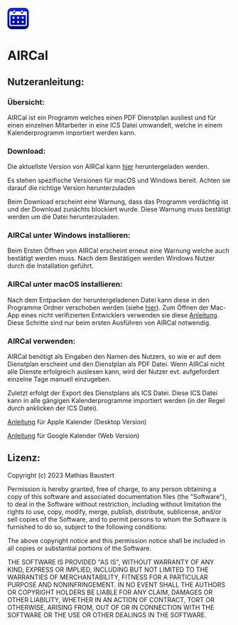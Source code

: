 ![image](aircal_logo.png)
# AIRCal

## Nutzeranleitung:

### Übersicht:
AIRCal ist ein Programm welches einen PDF Dienstplan ausliest und für einen einzelnen Mitarbeiter in eine ICS Datei umwandelt, welche in einem Kalenderprogramm importiert werden kann.

### Download:
Die aktuellste Version von AIRCal kann [hier](https://github.com/dermetti/AIRCal/releases) heruntergeladen werden.

Es stehen spezifische Versionen für macOS und Windows bereit. Achten sie darauf die richtige Version herunterzuladen

Beim Download erscheint eine Warnung, dass das Programm verdächtig ist und der Download zunächts blockiert wurde. Diese Warnung muss bestätigt werden um die Datei herunterzuladen.

### AIRCal unter Windows installieren:
Beim Ersten Öffnen von AIRCal erscheint erneut eine Warnung welche auch bestätigt werden muss. Nach dem Bestätigen werden Windows Nutzer durch die Installation geführt.


### AIRCal unter macOS installieren:
Nach dem Entpacken der heruntergeladenen Datei kann diese in den Programme Ordner verschoben werden (siehe [hier](https://www.mac-business-coaching.de/images/programme_ordner_auf_macintosh_hd_267C7105.png)). Zum Öffnen der Mac-App eines nicht verifizierten Entwicklers verwenden sie diese [Anleitung](https://support.apple.com/de-de/guide/mac-help/mh40616/14.0/mac/14.0). Diese Schritte sind nur beim ersten Ausführen von AIRCal notwendig.

### AIRCal verwenden:
AIRCal benötigt als Eingaben den Namen des Nutzers, so wie er auf dem Dienstplan erscheint und den Dienstplan als PDF Datei. Wenn AIRCal nicht alle Dienste erfolgreich auslesen kann, wird der Nutzer evt. aufgefordert einzelne Tage manuell einzugeben. 

Zuletzt erfolgt der Export des Dienstplans als ICS Datei. Diese ICS Datei kann in alle gängigen Kalenderprogramme importiert werden (in der Regel durch anklicken der ICS Datei).

[Anleitung](https://support.apple.com/de-de/guide/calendar/icl1023/mac) für Apple Kalender (Desktop Version)

[Anleitung](https://support.google.com/calendar/answer/37118?hl=de&co=GENIE.Platform%3DDesktop&oco=1) für Google Kalender (Web Version)

## Lizenz:

Copyright (c) 2023 Mathias Baustert

Permission is hereby granted, free of charge, to any person obtaining a copy of this software and associated documentation files (the "Software"), to deal in the Software without restriction, including without limitation the rights to use, copy, modify, merge, publish, distribute, sublicense, and/or sell copies of the Software, and to permit persons to whom the Software is furnished to do so, subject to the following conditions:

The above copyright notice and this permission notice shall be included in all copies or substantial portions of the Software.

THE SOFTWARE IS PROVIDED "AS IS", WITHOUT WARRANTY OF ANY KIND, EXPRESS OR IMPLIED, INCLUDING BUT NOT LIMITED TO THE WARRANTIES OF MERCHANTABILITY, FITNESS FOR A PARTICULAR PURPOSE AND NONINFRINGEMENT. IN NO EVENT SHALL THE AUTHORS OR COPYRIGHT HOLDERS BE LIABLE FOR ANY CLAIM, DAMAGES OR OTHER LIABILITY, WHETHER IN AN ACTION OF CONTRACT, TORT OR OTHERWISE, ARISING FROM, OUT OF OR IN CONNECTION WITH THE SOFTWARE OR THE USE OR OTHER DEALINGS IN THE SOFTWARE.

